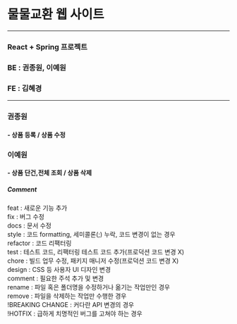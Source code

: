 # 물물교환 웹 사이트
<hr>
<h3> React + Spring 프로젝트 </h3>
<h3> BE : 권종원, 이예원 </h3>
<h3> FE : 김혜경 </h3>
<hr>
<h3> 권종원 </h3>
<h4> - 상품 등록 / 상품 수정</h4>
<h3> 이예원 </h3>
<h4> - 상품 단건,전체 조회 / 상품 삭제 </h4>
<h5>Comment</h5>
feat : 새로운 기능 추가 <br>
fix : 버그 수정 <br>
docs : 문서 수정 <br>
style : 코드 formatting, 세미콜론(;) 누락, 코드 변경이 없는 경우 <br>
refactor : 코드 리팩터링 <br>
test : 테스트 코드, 리팩터링 테스트 코드 추가(프로덕션 코드 변경 X) <br>
chore : 빌드 업무 수정, 패키지 매니저 수정(프로덕션 코드 변경 X) <br>
design : CSS 등 사용자 UI 디자인 변경 <br>
comment : 필요한 주석 추가 및 변경 <br>
rename : 파일 혹은 폴더명을 수정하거나 옮기는 작업만인 경우 <br>
remove : 파일을 삭제하는 작업만 수행한 경우 <br>
!BREAKING CHANGE : 커다란 API 변경의 경우 <br>
!HOTFIX : 급하게 치명적인 버그를 고쳐야 하는 경우 <br>